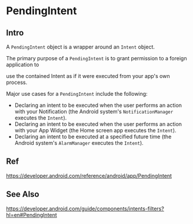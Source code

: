 # PendingIntent
## Intro
A `PendingIntent` object is a wrapper around an `Intent` object. 

The primary purpose of a `PendingIntent` is to grant permission to a foreign application to 

use the contained Intent as if it were executed from your app's own process.

Major use cases for a `PendingIntent` include the following:

+ Declaring an intent to be executed when the user performs an action with your Notification (the Android system's `NotificationManager` executes the `Intent`).
+ Declaring an intent to be executed when the user performs an action with your App Widget (the Home screen app executes the `Intent`).
+ Declaring an intent to be executed at a specified future time (the Android system's `AlarmManager` executes the `Intent`).

## Ref
https://developer.android.com/reference/android/app/PendingIntent

## See Also
https://developer.android.com/guide/components/intents-filters?hl=en#PendingIntent
